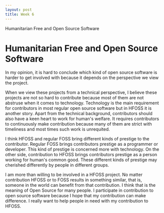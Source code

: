 ```yaml
---
layout: post
title: Week 6
---
```


Humanitarian Free and Open Source Software

# Humanitarian Free and Open Source Software

In my opinion, it is hard to conclude which kind of open source software is harder to get involved with because it depends on the perspective we view the project.

When we view these projects from a technical perspective, I believe these projects are not so hard to contribute because most of them are not abstruse when it comes to technology. Technology is the main requirement for contributors in most regular open source software but in HFOSS it is another story. Apart from the technical background, contributors should also have a keen heart to work for human's welfare. It requires contributors to continuously make contribution because many of them are strict with timeliness and most times such work is unrequited.

I think HFOSS and regular FOSS bring different kinds of prestige to the contributor. Regular FOSS brings contributors prestige as a programmer or developer. This kind of prestige is concerned more with technology. On the other side, contribution to HFOSS brings contributors prestige as a person working for human's common good. These different kinds of prestige may cherished differently by people in different groups.

I am more than willing to be involved in a HFOSS project. No matter contribution HFOSS or to FOSS results in something similar, that is, someone in the world can benefit from that contribution. I think that is the meaning of Open Source for many people. I participate in contribution to open source software because I hope that my contribution can make difference. I really want to help people in need with my contribution to HFOSS.
